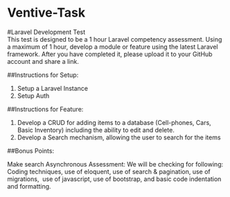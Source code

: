 # Ventive-Task
#Laravel Development Test  
This test is designed to be a 1 hour Laravel competency assessment. Using a maximum of 1 hour, develop a module or feature using the latest Laravel framework. After you have completed it, please upload it to your GitHub account and share a link.   

##Instructions for Setup: 
  1. Setup a Laravel Instance 
  2. Setup Auth  
  
##Instructions for Feature:  
  1. Develop a CRUD for adding items to a database (Cell-phones, Cars, Basic Inventory) including the ability to edit and delete. 
  2. Develop a Search mechanism, allowing the user to search for the items 

##Bonus Points:  

Make search Asynchronous  Assessment:  We will be checking for following: Coding techniques, use of eloquent, use of search & pagination, use of migrations,  use of javascript, use of bootstrap, and basic code indentation and formatting. 
